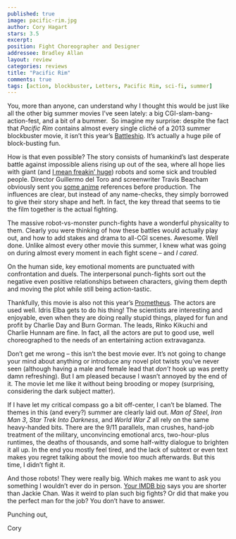 ```yaml
---
published: true
image: pacific-rim.jpg
author: Cory Hagart
stars: 3.5
excerpt: 
position: Fight Choreographer and Designer
addressee: Bradley Allan
layout: review
categories: reviews
title: "Pacific Rim"
comments: true
tags: [action, blockbuster, Letters, Pacific Rim, sci-fi, summer]
---
```

<p>You, more than anyone, can understand why I thought this would be just like all the other big summer movies I&rsquo;ve seen lately: a big CGI-slam-bang-action-fest, and a bit of a bummer.&nbsp; So imagine my surprise: despite the fact that <em>Pacific Rim</em> contains almost every single clich&eacute; of a 2013 summer blockbuster movie, it isn&rsquo;t this year&rsquo;s <a href="/letters/2012/5/18/battleship.html">Battleship</a>. It&rsquo;s actually a huge pile of block-busting fun.</p>
<p>How is that even possible? The story consists of humankind&rsquo;s last desperate battle against impossible aliens rising up out of the sea, where all hope lies with giant (and <a href="http://veryaware.com/2013/04/awesome-infographic-the-jaegers-from-pacific-rim-are-big-big-big/">I mean freakin&rsquo; huge</a>) robots and some sick and troubled people. Director Guillermo del Toro and screenwriter Travis Beacham obviously sent you <a href="http://en.wikipedia.org/wiki/Neon_Genesis_Evangelion_(anime)">some anime</a> references before production. The influences are clear, but instead of any name-checks, they simply borrowed to give their story shape and heft. In fact, the key thread that seems to tie the film together is the actual fighting.</p>
<p>The massive robot-vs-monster punch-fights have a wonderful physicality to them. Clearly you were thinking of how these battles would actually play out, and how to add stakes and drama to all-CGI scenes. Awesome. Well done. Unlike almost every other movie this summer, I knew what was going on during almost every moment in each fight scene &ndash; and <em>I cared</em>.</p>
<p>On the human side, key emotional moments are punctuated with confrontation and duels. The interpersonal punch-fights sort out the negative even positive relationships between characters, giving them depth and moving the plot while still being action-tastic.</p>
<p>Thankfully, this movie is also not this year&rsquo;s <a href="/letters/2012/6/12/prometheus.html">Prometheus</a>. The actors are used well. Idris Elba gets to do his thing! The scientists are interesting and enjoyable, even when they are doing really stupid things, played for fun and profit by Charlie Day and Burn Gorman. The leads, Rinko Kikuchi and Charlie Hunnam are fine. In fact, all the actors are put to good use, well choreographed to the needs of an entertaining action extravaganza.</p>
<p>Don&rsquo;t get me wrong &ndash; this isn&rsquo;t the best movie ever. It&rsquo;s not going to change your mind about anything or introduce any novel plot twists you&rsquo;ve never seen (although having a male and female lead that <em>don&rsquo;t </em>hook up was pretty damn refreshing). But I am pleased because I wasn&rsquo;t annoyed by the end of it. The movie let me like it without being brooding or mopey (surprising, considering the dark subject matter).</p>
<p>If I have let my critical compass go a bit off-center, I can&rsquo;t be blamed. The themes in this (and every?) summer are clearly laid out. <em>Man of Steel</em>, <em>Iron Man 3</em>, <em>Star Trek Into Darkness</em>, and <em>World War Z</em> all rely on the same heavy-handed bits. There are the 9/11 parallels, man crushes, hand-job treatment of the military, unconvincing emotional arcs, two-hour-plus runtimes, the deaths of thousands, and some half-witty dialogue to brighten it all up. In the end you mostly feel tired, and the lack of subtext or even text makes you regret talking about the movie too much afterwards. But this time, I didn&rsquo;t fight it.</p>
<p>And those robots! They were really big. Which makes me want to ask you something I wouldn&rsquo;t ever do in person. <a href="http://www.imdb.com/name/nm0015904/bio">Your IMDB bio</a> says you are shorter than Jackie Chan. Was it weird to plan such big fights? Or did that make you the perfect man for the job? You don&rsquo;t have to answer.&nbsp;</p>
<p>Punching out,</p>
<p>Cory</p>
